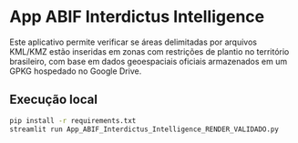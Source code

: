 # App ABIF Interdictus Intelligence

Este aplicativo permite verificar se áreas delimitadas por arquivos KML/KMZ estão inseridas em zonas com restrições de plantio no território brasileiro, com base em dados geoespaciais oficiais armazenados em um GPKG hospedado no Google Drive.

## Execução local

```bash
pip install -r requirements.txt
streamlit run App_ABIF_Interdictus_Intelligence_RENDER_VALIDADO.py
```